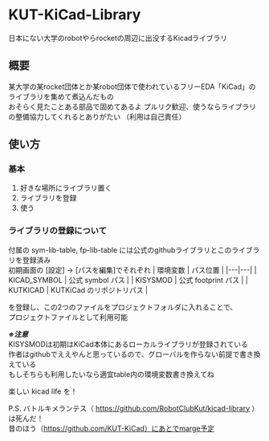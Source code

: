 # KUT-KiCad-Library

日本にない大学のrobotやらrocketの周辺に出没するKicadライブラリ

## 概要

某大学の某rocket団体とか某robot団体で使われているフリーEDA「KiCad」のライブラリを集めて煮込んだもの  
おそらく見たことある部品で固めてあるよ
プルリク歓迎、使うならライブラリの整備協力してくれるとありがたい
（利用は自己責任）

## 使い方

### 基本

1. 好きな場所にライブラリ置く
2. ライブラリを登録
3. 使う

### ライブラリの登録について

付属の sym-lib-table, fp-lib-table には公式のgithubライブラリとこのライブラリを登録済み  
初期画面の [設定] -> [パスを編集]でそれぞれ
|  環境変数  |  パス位置  |
|---|---|
|  KICAD_SYMBOL  |  公式 symbol パス  |
|  KISYSMOD  |  公式 footprint パス  |
|  KUTKICAD  |  KUTKiCad のリポジトリパス  |

を登録し、この2つのファイルをプロジェクトフォルダに入れることで、  
プロジェクトファイルとして利用可能

***※注意***  
KISYSMODは初期はKiCad本体にあるローカルライブラリが登録されている  
作者はgithubでええやんと思っているので、グローバルを作らない前提で書き換えている  
もしそちらも利用したいなら適宜table内の環境変数書き換えてね

楽しい kicad life を！

P.S.
バトルキメランテス（ https://github.com/RobotClubKut/kicad-library ）は死んだ！  
昔のほう（https://github.com/KUT-KiCad）にあとでmarge予定